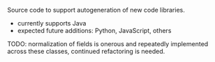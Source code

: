 Source code to support autogeneration of new code libraries.

* currently supports Java
* expected future additions: Python, JavaScript, others

TODO: normalization of fields is onerous and repeatedly implemented across these classes,
continued refactoring is needed.
